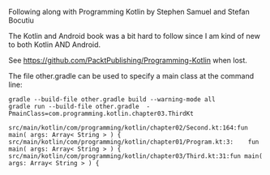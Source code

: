 Following along with Programming Kotlin by Stephen Samuel and Stefan Bocutiu   

The Kotlin and Android book was a bit hard to follow since I am kind of new to both Kotlin AND Android.  

See https://github.com/PacktPublishing/Programming-Kotlin when lost.   

The file other.gradle can be used to specify a main class at the command line:
```shell
gradle --build-file other.gradle build --warning-mode all
gradle run --build-file other.gradle  -PmainClass=com.programming.kotlin.chapter03.ThirdKt
```

```text
src/main/kotlin/com/programming/kotlin/chapter02/Second.kt:164:fun main( args: Array< String > ) {
src/main/kotlin/com/programming/kotlin/chapter01/Program.kt:3:    fun main( args: Array< String > ) {
src/main/kotlin/com/programming/kotlin/chapter03/Third.kt:31:fun main( args: Array< String > ) {
```
